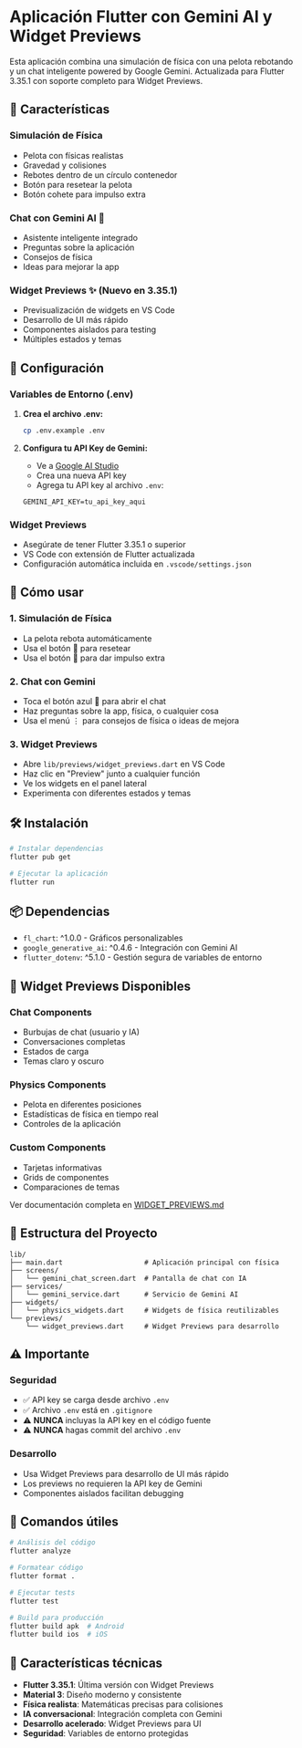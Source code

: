 # Aplicación Flutter con Gemini AI y Widget Previews

Esta aplicación combina una simulación de física con una pelota rebotando y un chat inteligente powered by Google Gemini. Actualizada para Flutter 3.35.1 con soporte completo para Widget Previews.

## 🏀 Características

### Simulación de Física
- Pelota con físicas realistas
- Gravedad y colisiones
- Rebotes dentro de un círculo contenedor
- Botón para resetear la pelota
- Botón cohete para impulso extra

### Chat con Gemini AI 🤖
- Asistente inteligente integrado
- Preguntas sobre la aplicación
- Consejos de física
- Ideas para mejorar la app

### Widget Previews ✨ (Nuevo en 3.35.1)
- Previsualización de widgets en VS Code
- Desarrollo de UI más rápido
- Componentes aislados para testing
- Múltiples estados y temas

## 🚀 Configuración

### Variables de Entorno (.env)
1. **Crea el archivo .env:**
   ```bash
   cp .env.example .env
   ```

2. **Configura tu API Key de Gemini:**
   - Ve a [Google AI Studio](https://makersuite.google.com/app/apikey)
   - Crea una nueva API key
   - Agrega tu API key al archivo `.env`:
   ```
   GEMINI_API_KEY=tu_api_key_aqui
   ```

### Widget Previews
- Asegúrate de tener Flutter 3.35.1 o superior
- VS Code con extensión de Flutter actualizada
- Configuración automática incluida en `.vscode/settings.json`

## 📱 Cómo usar

### 1. Simulación de Física
- La pelota rebota automáticamente
- Usa el botón 🔄 para resetear
- Usa el botón 🚀 para dar impulso extra

### 2. Chat con Gemini
- Toca el botón azul 💬 para abrir el chat
- Haz preguntas sobre la app, física, o cualquier cosa
- Usa el menú ⋮ para consejos de física o ideas de mejora

### 3. Widget Previews
- Abre `lib/previews/widget_previews.dart` en VS Code
- Haz clic en "Preview" junto a cualquier función
- Ve los widgets en el panel lateral
- Experimenta con diferentes estados y temas

## 🛠️ Instalación

```bash
# Instalar dependencias
flutter pub get

# Ejecutar la aplicación
flutter run
```

## 📦 Dependencias

- `fl_chart`: ^1.0.0 - Gráficos personalizables
- `google_generative_ai`: ^0.4.6 - Integración con Gemini AI
- `flutter_dotenv`: ^5.1.0 - Gestión segura de variables de entorno

## 🎨 Widget Previews Disponibles

### Chat Components
- Burbujas de chat (usuario y IA)
- Conversaciones completas
- Estados de carga
- Temas claro y oscuro

### Physics Components
- Pelota en diferentes posiciones
- Estadísticas de física en tiempo real
- Controles de la aplicación

### Custom Components
- Tarjetas informativas
- Grids de componentes
- Comparaciones de temas

Ver documentación completa en [WIDGET_PREVIEWS.md](WIDGET_PREVIEWS.md)

## 📁 Estructura del Proyecto

```
lib/
├── main.dart                    # Aplicación principal con física
├── screens/
│   └── gemini_chat_screen.dart  # Pantalla de chat con IA
├── services/
│   └── gemini_service.dart      # Servicio de Gemini AI
├── widgets/
│   └── physics_widgets.dart     # Widgets de física reutilizables
└── previews/
    └── widget_previews.dart     # Widget Previews para desarrollo
```

## ⚠️ Importante

### Seguridad
- ✅ API key se carga desde archivo `.env`
- ✅ Archivo `.env` está en `.gitignore`
- ⚠️ **NUNCA** incluyas la API key en el código fuente
- ⚠️ **NUNCA** hagas commit del archivo `.env`

### Desarrollo
- Usa Widget Previews para desarrollo de UI más rápido
- Los previews no requieren la API key de Gemini
- Componentes aislados facilitan debugging

## 🔧 Comandos útiles

```bash
# Análisis del código
flutter analyze

# Formatear código
flutter format .

# Ejecutar tests
flutter test

# Build para producción
flutter build apk  # Android
flutter build ios  # iOS
```

## 🚀 Características técnicas

- **Flutter 3.35.1**: Última versión con Widget Previews
- **Material 3**: Diseño moderno y consistente
- **Física realista**: Matemáticas precisas para colisiones
- **IA conversacional**: Integración completa con Gemini
- **Desarrollo acelerado**: Widget Previews para UI
- **Seguridad**: Variables de entorno protegidas